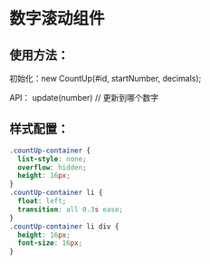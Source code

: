 # 数字滚动组件

## 使用方法：
初始化：new CountUp(#id, startNumber, decimals);

API：
update(number) // 更新到哪个数字

## 样式配置：
```css
.countUp-container {
  list-style: none;
  overflow: hidden;
  height: 16px;
}
.countUp-container li {
  float: left;
  transition: all 0.3s ease;
}
.countUp-container li div {
  height: 16px;
  font-size: 16px;
}
```
